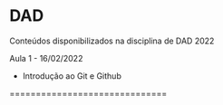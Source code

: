 # DAD
Conteúdos disponibilizados na disciplina de DAD 2022

Aula 1 - 16/02/2022
- Introdução ao Git e Github

==============================
